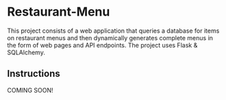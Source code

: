 # Restaurant-Menu

This project consists of a web application that queries a database for items on restaurant menus and then dynamically generates complete menus in the form of web pages and API endpoints. The project uses Flask & SQLAlchemy.

## Instructions

COMING SOON!
